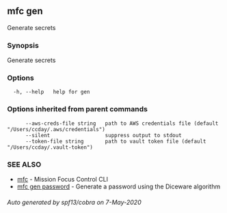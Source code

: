 ## mfc gen

Generate secrets

### Synopsis

Generate secrets

### Options

```
  -h, --help   help for gen
```

### Options inherited from parent commands

```
      --aws-creds-file string   path to AWS credentials file (default "/Users/ccday/.aws/credentials")
      --silent                  suppress output to stdout
      --token-file string       path to vault token file (default "/Users/ccday/.vault-token")
```

### SEE ALSO

* [mfc](mfc.md)	 - Mission Focus Control CLI
* [mfc gen password](mfc_gen_password.md)	 - Generate a password using the Diceware algorithm

###### Auto generated by spf13/cobra on 7-May-2020

